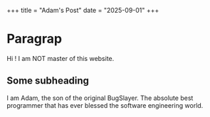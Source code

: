 +++
title = "Adam's Post"
date = "2025-09-01"
+++

# Paragrap
Hi ! I am NOT master of this website.

## Some subheading
I am Adam, the son of the original BugSlayer. The absolute best programmer that has ever blessed the software engineering world. 

